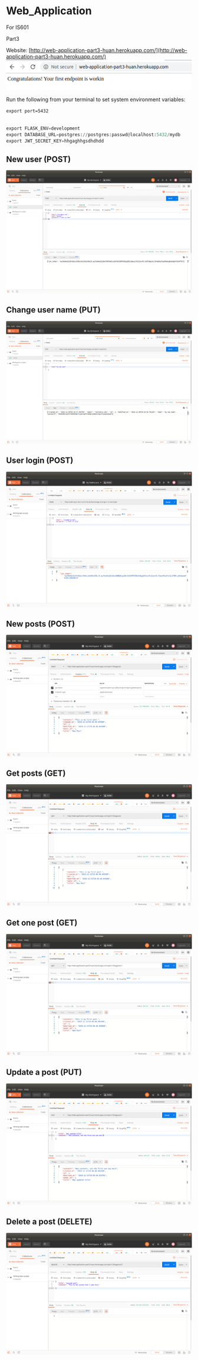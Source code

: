# Web_Application
For IS601

Part3

Website: [http://web-application-part3-huan.herokuapp.com/](http://web-application-part3-huan.herokuapp.com/)
![](screenshots/part3_1.png)


Run the following from your terminal to set system environment variables:

```
export port=5432
```

```python

export FLASK_ENV=development
export DATABASE_URL=postgres://postgres:passwd@localhost:5432/mydb
export JWT_SECRET_KEY=hhgaghhgsdhdhdd

```

## New user (POST)

![](screenshots/post.png)

## Change user name (PUT)
![](screenshots/put.png)


## User login (POST)
![](screenshots/login.png)

## New posts (POST)
![](screenshots/newblog.png)

## Get posts (GET)
![](screenshots/getblogs.png)


## Get one post (GET)
![](screenshots/get_one.png)


## Update a post (PUT)
![](screenshots/updatepost.png)


## Delete a post (DELETE)
![](screenshots/delete.png)

